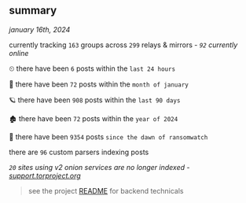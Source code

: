 
## summary
_january 16th, 2024_

currently tracking `163` groups across `299` relays & mirrors - _`92` currently online_

⏲ there have been `6` posts within the `last 24 hours`

🦈 there have been `72` posts within the `month of january`

🪐 there have been `908` posts within the `last 90 days`

🏚 there have been `72` posts within the `year of 2024`

🦕 there have been `9354` posts `since the dawn of ransomwatch`

there are `96` custom parsers indexing posts

_`20` sites using v2 onion services are no longer indexed - [support.torproject.org](https://support.torproject.org/onionservices/v2-deprecation/)_

> see the project [README](https://github.com/joshhighet/ransomwatch#ransomwatch--) for backend technicals
